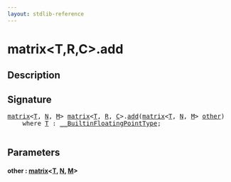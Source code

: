 ```yaml
---
layout: stdlib-reference
---
```


# matrix\<T,R,C\>\.add

## Description





## Signature 

<pre>
<a href="../types/matrix/index" class="code_type">matrix</a>&lt;<a href="" class="code_type">T</a>, <a href="../types/matrix/index#decl-N" class="code_var">N</a>, <a href="../types/matrix/index#decl-M" class="code_var">M</a>&gt; <a href="../types/matrix/index" class="code_type">matrix</a>&lt;<a href="" class="code_type">T</a>, <a href="../types/matrix/index#decl-R" class="code_var">R</a>, <a href="../types/matrix/index#decl-C" class="code_var">C</a>&gt;.<a href="add">add</a>(<a href="../types/matrix/index" class="code_type">matrix</a>&lt;<a href="" class="code_type">T</a>, <a href="../types/matrix/index#decl-N" class="code_var">N</a>, <a href="../types/matrix/index#decl-M" class="code_var">M</a>&gt; <a href="add#decl-other" class="code_param">other</a>)
    <span class='code_keyword'>where</span> <a href="" class="code_type">T</a> : <a href="../interfaces/0_builtinfloatingpointtype-029hm/index" class="code_type">__BuiltinFloatingPointType</a>;

</pre>

## Parameters

####  <a id="decl-other"></a>other  : [matrix](../types/matrix/index)\<[T](), [N](../types/matrix/index#decl-N), [M](../types/matrix/index#decl-M)\>

